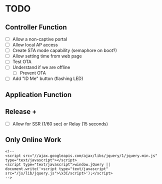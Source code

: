 # TODO

## Controller Function

- [ ] Allow a non-captive portal
- [ ] Allow local AP access
- [ ] Create STA mode capability (semaphore on boot?)
- [ ] Allow setting time from web page
- [ ] Test OTA
- [ ] Understand if we are offline
    - [ ] Prevent OTA
- [ ] Add "ID Me" button (flashing LED)

## Application Function

## Release +

- [ ] Allow for SSR (1/60 sec) or Relay (15 seconds)

## Only Online Work

    <!--
    <script src="//ajax.googleapis.com/ajax/libs/jquery/1/jquery.min.js" type="text/javascript"></script>
    <script type="text/javascript">window.jQuery || document.write('<script type="text/javascript" src="/js/lib/jquery.js">\x3C/script>');</script>
    -->
